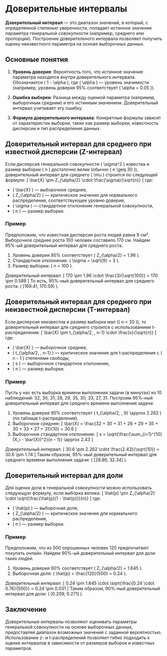 # Доверительные интервалы

**Доверительный интервал** — это диапазон значений, в который, с определенной степенью уверенности, попадает истинное значение параметра генеральной совокупности (например, среднего или пропорции). Построение доверительного интервала позволяет получить оценку неизвестного параметра на основе выборочных данных.

## Основные понятия

1. **Уровень доверия**: Вероятность того, что истинное значение параметра находится внутри доверительного интервала. Обозначается \( 1 - \alpha \), где \( \alpha \) — уровень значимости (например, уровень доверия 95% соответствует \( \alpha = 0.05 \)).

2. **Ошибка выборки**: Разница между оценкой параметра (например, выборочным средним) и его истинным значением. Доверительный интервал учитывает эту ошибку.

3. **Формула доверительного интервала**: Конкретные формулы зависят от характеристик выборки, таких как размер выборки, известность дисперсии и тип распределения данных.

## Доверительный интервал для среднего при известной дисперсии (Z-интервал)

Если дисперсия генеральной совокупности \( \sigma^2 \) известна и размер выборки \( n \) достаточно велик (обычно \( n \geq 30 \)), доверительный интервал для среднего \( \mu \) строится по следующей формуле:
\[
\bar{X} \pm Z_{\alpha/2} \cdot \frac{\sigma}{\sqrt{n}}
\]
где:
- \( \bar{X} \) — выборочное среднее,
- \( Z_{\alpha/2} \) — критическое значение для нормального распределения, соответствующее уровню доверия,
- \( \sigma \) — стандартное отклонение генеральной совокупности,
- \( n \) — размер выборки.

### Пример

Предположим, что известная дисперсия роста людей равна 9 см². Выборочное среднее роста 100 человек составило 170 см. Найдем 95%-ый доверительный интервал для среднего роста.

1. Уровень доверия 95% соответствует \( Z_{\alpha/2} = 1.96 \).
2. Стандартное отклонение: \( \sigma = \sqrt{9} = 3 \).
3. Размер выборки: \( n = 100 \).

Доверительный интервал:
\[
170 \pm 1.96 \cdot \frac{3}{\sqrt{100}} = 170 \pm 0.588
\]
То есть, 95%-ный доверительный интервал для среднего роста: \( [169.41, 170.59] \).

## Доверительный интервал для среднего при неизвестной дисперсии (T-интервал)

Если дисперсия неизвестна и размер выборки мал (\( n < 30 \)), то доверительный интервал для среднего строится с использованием t-распределения:
\[
\bar{X} \pm t_{\alpha/2, \, n-1} \cdot \frac{s}{\sqrt{n}}
\]
где:
- \( \bar{X} \) — выборочное среднее,
- \( t_{\alpha/2, \, n-1} \) — критическое значение для t-распределения с \( n - 1 \) степенями свободы,
- \( s \) — выборочное стандартное отклонение,
- \( n \) — размер выборки.

### Пример

Пусть у нас есть выборка времени выполнения задачи (в минутах) из 10 наблюдений: 32, 30, 31, 28, 29, 35, 30, 33, 27, 31. Построим 95%-ный доверительный интервал для среднего времени выполнения задачи.

1. Уровень доверия 95% соответствует \( t_{\alpha/2, \, 9} \approx 2.262 \) (по таблице t-распределения).
2. Выборочное среднее:
   \[
   \bar{X} = \frac{32 + 30 + 31 + 28 + 29 + 35 + 30 + 33 + 27 + 31}{10} = 30.6
   \]
3. Выборочное стандартное отклонение:
   \[
   s = \sqrt{\frac{\sum_{i=1}^{10} (X_i - \bar{X})^2}{n - 1}} \approx 2.43
   \]

Доверительный интервал:
\[
30.6 \pm 2.262 \cdot \frac{2.43}{\sqrt{10}} = 30.6 \pm 1.74
\]
Таким образом, 95%-ный доверительный интервал для среднего времени выполнения задачи: \( [28.86, 32.34] \).

## Доверительный интервал для доли

Для оценки доли в генеральной совокупности можно использовать следующую формулу, если выборка велика:
\[
\hat{p} \pm Z_{\alpha/2} \cdot \sqrt{\frac{\hat{p}(1 - \hat{p})}{n}}
\]
где:
- \( \hat{p} \) — выборочная доля,
- \( Z_{\alpha/2} \) — критическое значение для нормального распределения,
- \( n \) — размер выборки.

### Пример

Предположим, что из 500 опрошенных человек 120 предпочитают покупать онлайн. Найдем 90%-ый доверительный интервал для доли таких людей.

1. Уровень доверия 90% соответствует \( Z_{\alpha/2} = 1.645 \).
2. Выборочная доля: \( \hat{p} = \frac{120}{500} = 0.24 \).

Доверительный интервал:
\[
0.24 \pm 1.645 \cdot \sqrt{\frac{0.24 \cdot 0.76}{500}} = 0.24 \pm 0.031
\]
Таким образом, 90%-ный доверительный интервал для доли: \( [0.209, 0.271] \).

## Заключение

Доверительные интервалы позволяют оценивать параметры генеральной совокупности на основе выборочных данных, предоставляя диапазон возможных значений с заданной вероятностью. Использование z- и t-распределений позволяет гибко подходить к оценке интервалов в зависимости от размеров выборок и известных параметров.
